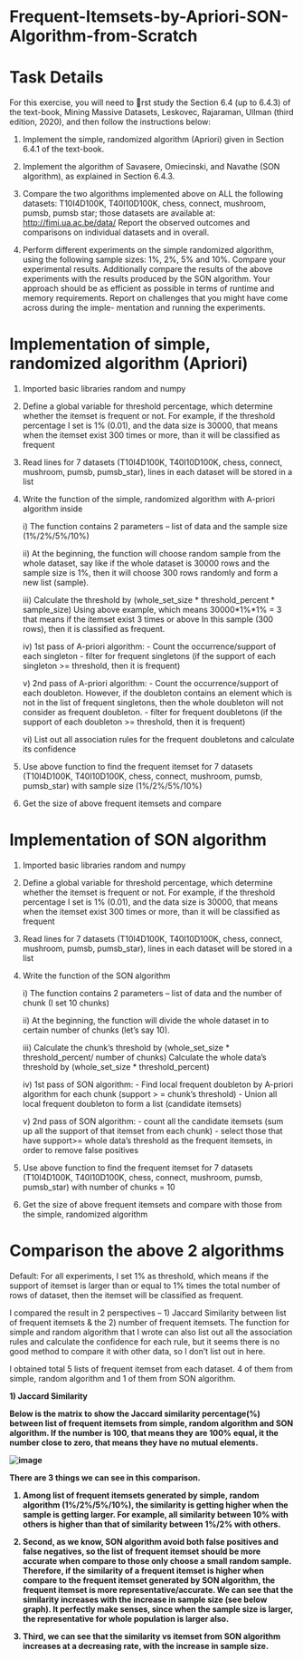 # Frequent-Itemsets-by-Apriori-SON-Algorithm-from-Scratch

# Task Details

For this exercise, you will need to rst study the Section 6.4 (up to 6.4.3) of the text-book, Mining Massive Datasets, Leskovec, Rajaraman, Ullman (third edition, 2020), and then follow the instructions below:

1. Implement the simple, randomized algorithm (Apriori) given in Section 6.4.1 of the text-book. 

2. Implement the algorithm of Savasere, Omiecinski, and Navathe (SON algorithm), as explained in Section 6.4.3.

3. Compare the two algorithms implemented above on ALL the following datasets: T10I4D100K, T40I10D100K, chess, connect, mushroom, pumsb, pumsb star; those datasets are available at: http://fimi.ua.ac.be/data/  Report the observed outcomes and comparisons on individual datasets and in overall.

4. Perform different experiments on the simple randomized algorithm, using the following sample sizes: 1%, 2%, 5% and 10%. Compare your experimental results. Additionally compare the results of the above experiments with the results produced by the SON algorithm. Your approach should be as efficient as possible in terms of runtime and memory requirements. Report on challenges that you might have come across during the imple- mentation and running the experiments.

# Implementation of simple, randomized algorithm (Apriori)

1) Imported basic libraries random and numpy

2) Define a global variable for threshold percentage, which determine whether the itemset is frequent or not. For example, if the threshold percentage I set is 1% (0.01), and the data size is 30000, that means when the itemset exist 300 times or more, than it will be classified as frequent

3) Read lines for 7 datasets (T10I4D100K, T40I10D100K, chess, connect, mushroom, pumsb, pumsb_star), lines in each dataset will be stored in a list

4) Write the function of the simple, randomized algorithm with A-priori algorithm inside
  
     i) The function contains 2 parameters – list of data and the sample size (1%/2%/5%/10%)
  
     ii) At the beginning, the function will choose random sample from the whole dataset, say like if the whole dataset is 30000 rows and the sample size is 1%, then it will choose 300 rows randomly and form a new list (sample).
  
    iii) Calculate the threshold by (whole_set_size * threshold_percent * sample_size) Using above example, which means 30000*1%*1% = 3 that means if the itemset exist 3 times or above In this sample (300 rows), then it is classified as frequent.
  
     iv) 1st pass of A-priori algorithm: - Count the occurrence/support of each singleton - filter for frequent singletons (if the support of each singleton >= threshold, then it is frequent)
  
      v) 2nd pass of A-priori algorithm: - Count the occurrence/support of each doubleton. However, if the doubleton contains an element which is not in the list of frequent singletons, then the whole doubleton will not consider as frequent doubleton. - filter for frequent doubletons (if the support of each doubleton >= threshold, then it is frequent)
 
    vi) List out all association rules for the frequent doubletons and calculate its confidence

5) Use above function to find the frequent itemset for 7 datasets (T10I4D100K, T40I10D100K, chess, connect, mushroom, pumsb, pumsb_star) with sample size (1%/2%/5%/10%)

6) Get the size of above frequent itemsets and compare

# Implementation of SON algorithm

1) Imported basic libraries random and numpy

2) Define a global variable for threshold percentage, which determine whether the itemset is frequent or not. For example, if the threshold percentage I set is 1% (0.01), and the data size is 30000, that means when the itemset exist 300 times or more, than it will be classified as frequent

3) Read lines for 7 datasets (T10I4D100K, T40I10D100K, chess, connect, mushroom, pumsb, pumsb_star), lines in each dataset will be stored in a list

4) Write the function of the SON algorithm

      i) The function contains 2 parameters – list of data and the number of chunk (I set 10 chunks)

      ii) At the beginning, the function will divide the whole dataset in to certain number of chunks (let’s say 10).

      iii) Calculate the chunk’s threshold by (whole_set_size * threshold_percent/ number of chunks) Calculate the whole data’s threshold by (whole_set_size * threshold_percent)

      iv) 1st pass of SON algorithm: - Find local frequent doubleton by A-priori algorithm for each chunk (support > = chunk’s threshold) - Union all local frequent doubleton to form a list (candidate itemsets)

      v) 2nd pass of SON algorithm: - count all the candidate itemsets (sum up all the support of that itemset from each chunk) - select those that have support>= whole data’s threshold as the frequent itemsets, in order to remove false positives

5) Use above function to find the frequent itemset for 7 datasets (T10I4D100K, T40I10D100K, chess, connect, mushroom, pumsb, pumsb_star) with number of chunks = 10

6) Get the size of above frequent itemsets and compare with those from the simple, randomized algorithm

# Comparison the above 2 algorithms

Default: For all experiments, I set 1% as threshold, which means if the support of itemset is larger than or equal to 1% times the total number of rows of dataset, then the itemset will be classified as frequent.

I compared the result in 2 perspectives – 1) Jaccard Similarity between list of frequent itemsets & the 2) number of frequent itemsets. The function for simple and random algorithm that I wrote can also list out all the association rules and calculate the confidence for each rule, but it seems there is no good method to compare it with other data, so I don’t list out in here.

I obtained total 5 lists of frequent itemset from each dataset. 4 of them from simple, random algorithm and 1 of them from SON algorithm.

<B>1) Jaccard Similarity<B>

Below is the matrix to show the Jaccard similarity percentage(%) between list of frequent itemsets from simple, random algorithm and SON algorithm. If the number is 100, that means they are 100% equal, it the number close to zero, that means they have no mutual elements.
  
![image](https://user-images.githubusercontent.com/57484350/187123453-ab0e6454-13c3-4ceb-afd4-8b2be69de64b.png)

There are 3 things we can see in this comparison. 
  
1) Among list of frequent itemsets generated by simple, random algorithm (1%/2%/5%/10%), the similarity is getting higher when the sample is getting larger. For example, all similarity between 10% with others is higher than that of similarity between 1%/2% with others. 
  
2) Second, as we know, SON algorithm avoid both false positives and false negatives, so the list of frequent itemset should be more accurate when compare to those only choose a small random sample. Therefore, if the similarity of a frequent itemset is higher when compare to the frequent itemset generated by SON algorithm, the frequent itemset is more representative/accurate. We can see that the similarity increases with the increase in sample size (see below graph). It perfectly make senses, since when the sample size is larger, the representative for whole population is larger also. 
  
3) Third, we can see that the similarity vs itemset from SON algorithm increases at a decreasing rate, with the increase in sample size.

